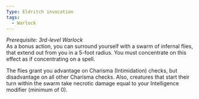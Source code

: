 ```yaml
---
Type: Eldritch invocation
tags:
  - Warlock
---
```

_Prerequisite: 3rd-level Warlock_  
As a bonus action, you can surround yourself with a swarm of infernal flies, that extend out from you in a 5-foot radius. You must concentrate on this effect as if concentrating on a spell.

The flies grant you advantage on Charisma (Intimidation) checks, but disadvantage on all other Charisma checks. Also, creatures that start their turn within the swarm take necrotic damage equal to your Intelligence modifier (minimum of 0).